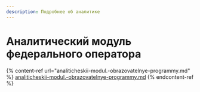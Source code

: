 ```yaml
---
description: Подробнее об аналитике
---
```


# Аналитический модуль федерального оператора

{% content-ref url="analiticheskii-modul.-obrazovatelnye-programmy.md" %}
[analiticheskii-modul.-obrazovatelnye-programmy.md](analiticheskii-modul.-obrazovatelnye-programmy.md)
{% endcontent-ref %}
